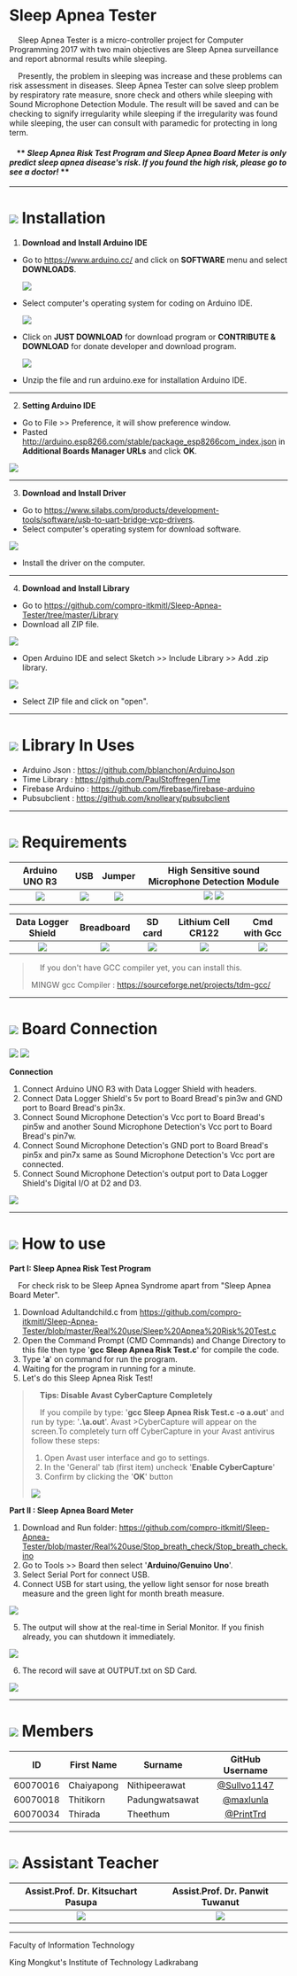 # Sleep Apnea Tester
&nbsp;&nbsp;&nbsp;&nbsp;Sleep Apnea Tester is a micro-controller project for Computer Programming 2017 with two main objectives are Sleep Apnea surveillance and report abnormal results while sleeping.
  
&nbsp;&nbsp;&nbsp;&nbsp;Presently, the problem in sleeping was increase and these problems can risk assessment in diseases. Sleep Apnea Tester can solve sleep problem by respiratory rate measure, snore check and others while sleeping with Sound Microphone Detection Module. The result will be saved and can be checking to signify irregularity while sleeping if the irregularity was found while sleeping, the user can consult with paramedic for protecting in long term.

#### &nbsp;&nbsp;&nbsp;&nbsp;** ***Sleep Apnea Risk Test Program and Sleep Apnea Board Meter is only predict sleep apnea disease's risk. If you found the high risk, please go to see a doctor!*** **

---

# ![](/Self-evaluation/img/how_to_icon.png) Installation
1. **Download and Install Arduino IDE**
  - Go to https://www.arduino.cc/ and click on **SOFTWARE** menu and select **DOWNLOADS**.
  
    ![](/Self-evaluation/img/step_1_1.png)
  
  - Select computer's operating system for coding on Arduino IDE.
  
    ![](/Self-evaluation/img/step_1_2.png)
    
  - Click on **JUST DOWNLOAD** for download program or **CONTRIBUTE & DOWNLOAD** for donate developer and download program.
  
    ![](/Self-evaluation/img/step_1_3.png)
    
  - Unzip the file and run arduino.exe for installation Arduino IDE.

---

2. **Setting Arduino IDE**
  - Go to File >> Preference, it will show preference window.
  - Pasted http://arduino.esp8266.com/stable/package_esp8266com_index.json in **Additional Boards Manager URLs** and click **OK**.
  
  ![](/Self-evaluation/img/step_2_1.png)

---
  
3. **Download and Install Driver**
  - Go to https://www.silabs.com/products/development-tools/software/usb-to-uart-bridge-vcp-drivers.
  - Select computer's operating system for download software.
  
  ![](/Self-evaluation/img/step_3_1.png)

  - Install the driver on the computer.

---

4. **Download and Install Library**
  - Go to https://github.com/compro-itkmitl/Sleep-Apnea-Tester/tree/master/Library
  - Download all ZIP file.
  
  ![](/Self-evaluation/img/step_4_1.png)
  
  - Open Arduino IDE and select Sketch >> Include Library >> Add .zip library.
  
  ![](/Self-evaluation/img/step_4_2.png)
  
  - Select ZIP file and click on "open".

---

# ![](/Self-evaluation/img/library.png) Library In Uses
  - Arduino Json : https://github.com/bblanchon/ArduinoJson
  - Time Library : https://github.com/PaulStoffregen/Time
  - Firebase Arduino : https://github.com/firebase/firebase-arduino
  - Pubsubclient : https://github.com/knolleary/pubsubclient
---

# ![](/Self-evaluation/img/requirement_icon.png) Requirements
Arduino UNO R3 | USB | Jumper | High Sensitive sound Microphone Detection Module
:-: | :-: | :-: | :-:
![](/Self-evaluation/img/arduino.png) | ![](/Self-evaluation/img/usb.png) | ![](/Self-evaluation/img/jumper.png) | ![](/Self-evaluation/img/sound_module.png) ![](/Self-evaluation/img/sound_module.png)

Data Logger Shield | Breadboard | SD card  | Lithium Cell CR122 | Cmd with Gcc
:-: | :-: | :-: | :-: | :-:
![](/Self-evaluation/img/data_shield.png) | ![](/Self-evaluation/img/bread_board.png) | ![](/Self-evaluation/img/sd_card.png) | ![](/Self-evaluation/img/cell.png) | ![](/Self-evaluation/img/gcc.png)

>&nbsp;&nbsp;&nbsp;&nbsp;If you don't have GCC compiler yet, you can install this.
>
> MINGW gcc Compiler : https://sourceforge.net/projects/tdm-gcc/

---

# ![](/Self-evaluation/img/board_icon.png) Board Connection

![](/Self-evaluation/img/2arduino.jpg)
![](/Self-evaluation/img/Board.png)

**Connection**
  1. Connect Arduino UNO R3 with Data Logger Shield with headers.
  2. Connect Data Logger Shield's 5v port to Board Bread's pin3w and GND port to Board Bread's pin3x.
  3. Connect Sound Microphone Detection's Vcc port to Board Bread's pin5w and another Sound Microphone Detection's Vcc port to Board Bread's pin7w.
  4. Connect Sound Microphone Detection's GND port to Board Bread's pin5x and pin7x same as Sound Microphone Detection's Vcc port are connected.
  5. Connect Sound Microphone Detection's output port to Data Logger Shield's Digital I/O at D2 and D3.
  
![](/Self-evaluation/img/FinishBoard.jpg)

---

# ![](/Self-evaluation/img/step_icon.png) How to use

**Part I: Sleep Apnea Risk Test Program**

&nbsp;&nbsp;&nbsp;&nbsp;For check risk to be Sleep Apnea Syndrome apart from "Sleep Apnea Board Meter".

1. Download Adultandchild.c from https://github.com/compro-itkmitl/Sleep-Apnea-Tester/blob/master/Real%20use/Sleep%20Apnea%20Risk%20Test.c
2. Open the Command Prompt (CMD Commands) and Change Directory to this file then type '**gcc Sleep Apnea Risk Test.c**' for compile the code. 
3. Type '**a**' on command for run the program.
4. Waiting for the program in running for a minute.
5. Let's do this Sleep Apnea Risk Test!

>&nbsp;&nbsp;&nbsp;&nbsp;**Tips: Disable Avast CyberCapture Completely**
>
>&nbsp;&nbsp;&nbsp;&nbsp;If you compile by type: '**gcc Sleep Apnea Risk Test.c -o a.out**' and run by type: '**.\a.out**'. Avast >CyberCapture will appear on the screen.To completely turn off CyberCapture in your Avast antivirus follow these steps:
>    1. Open Avast user interface and go to settings.
>    2. In the 'General' tab (first item) uncheck '**Enable CyberCapture**'
>    3. Confirm by clicking the '**OK**' button
>
>![](/Self-evaluation/img/avast_setting.png)


**Part II : Sleep Apnea Board Meter**
  1. Download and Run folder: https://github.com/compro-itkmitl/Sleep-Apnea-Tester/blob/master/Real%20use/Stop_breath_check/Stop_breath_check.ino
  2. Go to Tools >> Board then select '**Arduino/Genuino Uno**'.
  3. Select Serial Port for connect USB.
  4. Connect USB for start using, the yellow light sensor for nose breath measure and the green light for month breath measure.
  
  ![](/Self-evaluation/img/Sound_sensors.png)
  
  5. The output will show at the real-time in Serial Monitor. If you finish already, you can shutdown it immediately.
 
  ![](/Self-evaluation/img/SerialMonitor.jpg)
  
  6. The record will save at OUTPUT.txt on SD Card.

  ![](/Self-evaluation/img/SDcardOutput.jpg)
  
---

# ![](/Self-evaluation/img/rsz_team-icon.png) Members
ID | First Name | Surname | GitHub Username |
|---------|------------|----------------| :-:
60070016 | Chaiyapong | Nithipeerawat | [@Sullvo1147](https://github.com/Sullvo1147) |
60070018 | Thitikorn | Padungwatsawat | [@maxlunla](https://github.com/maxlunla) |
60070034 | Thirada | Theethum | [@PrintTrd](https://github.com/PrintTrd) |

---

# ![](/Self-evaluation/img/assis_icon.png) Assistant Teacher
Assist.Prof. Dr. Kitsuchart Pasupa | Assist.Prof. Dr. Panwit Tuwanut
|:-:|:-:|
|![](/Self-evaluation/img/teacher_kitsuchart.png) | ![](/Self-evaluation/img/teacher_panwit.png)|

---

Faculty of Information Technology

King Mongkut's Institute of Technology Ladkrabang

